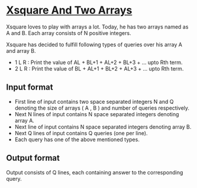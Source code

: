 # [Xsquare And Two Arrays][link]

Xsquare loves to play with arrays a lot. Today, he has two arrays named as A and B. Each array consists of N positive integers.

Xsquare has decided to fulfill following types of queries over his array A and array B.

- 1 L R : Print the value of AL + BL+1 + AL+2 + BL+3 + ... upto Rth term.
- 2 L R : Print the value of BL + AL+1 + BL+2 + AL+3 + ... upto Rth term.

## Input format

- First line of input contains two space separated integers N and Q denoting the size of arrays ( A , B ) and number of queries respectively.
- Next N lines of input contains N space separated integers denoting array A.
- Next line of input contains N space separated integers denoting array B.
- Next Q lines of input contains Q queries (one per line).
- Each query has one of the above mentioned types.

## Output format

Output consists of Q lines, each containing answer to the corresponding query.

[link]: https://www.hackerearth.com/practice/algorithms/dynamic-programming/introduction-to-dynamic-programming-1/practice-problems/algorithm/xsquare-and-two-arrays/
